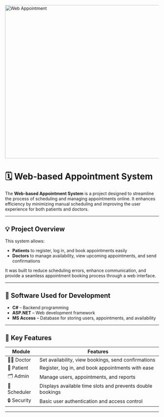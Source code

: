 <img width="1024" height="500" alt="Web Appointment" src="https://github.com/user-attachments/assets/3a6c45ce-11cc-4537-9468-1f59b2252ce8" />

# 🗓️ Web-based Appointment System

The **Web-based Appointment System** is a project designed to streamline the process of scheduling and managing appointments online. It enhances efficiency by minimizing manual scheduling and improving the user experience for both patients and doctors.

---

## 💡 Project Overview

This system allows:
- **Patients** to register, log in, and book appointments easily  
- **Doctors** to manage availability, view upcoming appointments, and send confirmations  

It was built to reduce scheduling errors, enhance communication, and provide a seamless appointment booking process through a web interface.

---

## 🔧 Software Used for Development

- **C#** – Backend programming
- **ASP.NET** – Web development framework
- **MS Access** – Database for storing users, appointments, and availability

---

## 📌 Key Features

| Module     | Features                                                             |
|------------|----------------------------------------------------------------------|
| 🧑‍⚕️ Doctor | Set availability, view bookings, send confirmations                 |
| 👤 Patient  | Register, log in, and book appointments with ease                   |
| 🗂️ Admin    | Manage users, appointments, and reports                 |
| 📅 Scheduler | Displays available time slots and prevents double bookings         |
| 🔒 Security | Basic user authentication and access control                        |

---
